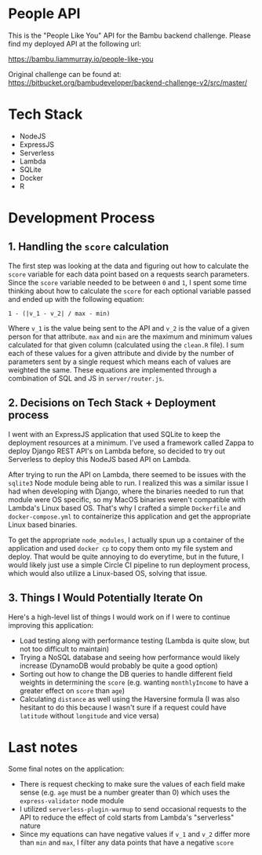 # People API

This is the "People Like You" API for the Bambu backend challenge. Please find my deployed API at the following url:

https://bambu.liammurray.io/people-like-you

Original challenge can be found at: https://bitbucket.org/bambudeveloper/backend-challenge-v2/src/master/

# Tech Stack


* NodeJS
* ExpressJS
* Serverless
* Lambda
* SQLite
* Docker
* R


# Development Process


## 1. Handling the `score` calculation

The first step was looking at the data and figuring out how to calculate the `score` variable for each data point based on a requests search parameters. Since the `score` variable needed to be between `0` and `1`, I spent some time thinking about how to calculate the `score` for each optional variable passed and ended up with the following equation:

`1 - (|v_1 - v_2| / max - min)`

Where `v_1` is the value being sent to the API and `v_2` is the value of a given person for that attribute. `max` and `min` are the maximum and minimum values calculated for that given column (calculated using the `clean.R` file). I sum each of these values for a given attribute and divide by the number of parameters sent by a single request which means each of values are weighted the same. These equations are implemented through a combination of SQL and JS in `server/router.js`.


## 2. Decisions on Tech Stack + Deployment process

I went with an ExpressJS application that used SQLite to keep the deployment resources at a minimum. I've used a framework called Zappa to deploy Django REST API's on Lambda before, so decided to try out Serverless to deploy this NodeJS based API on Lambda.

After trying to run the API on Lambda, there seemed to be issues with the `sqlite3` Node module being able to run. I realized this was a similar issue I had when developing with Django, where the binaries needed to run that module were OS specific, so my MacOS binaries weren't compatible with Lambda's Linux based OS. That's why I crafted a simple `Dockerfile` and `docker-compose.yml` to containerize this application and get the appropriate Linux based binaries.

To get the appropriate `node_modules`, I actually spun up a container of the application and used `docker cp` to copy them onto my file system and deploy. That would be quite annoying to do everytime, but in the future, I would likely just use a simple Circle CI pipeline to run deployment process, which would also utilize a Linux-based OS, solving that issue.


## 3. Things I Would Potentially Iterate On

Here's a high-level list of things I would work on if I were to continue improving this application:

* Load testing along with performance testing (Lambda is quite slow, but not too difficult to maintain)
* Trying a NoSQL database and seeing how performance would likely increase (DynamoDB would probably be quite a good option)
* Sorting out how to change the DB queries to handle different field weights in determining the `score` (e.g. wanting `monthlyIncome` to have a greater effect on `score` than `age`)
* Calculating `distance` as well using the Haversine formula (I was also hesitant to do this because I wasn't sure if a request could have `latitude` without `longitude` and vice versa)


# Last notes

Some final notes on the application:

* There is request checking to make sure the values of each field make sense (e.g. `age` must be a number greater than 0) which uses the `express-validator` node module
* I utilized `serverless-plugin-warmup` to send occasional requests to the API to reduce the effect of cold starts from Lambda's "serverless" nature
* Since my equations can have negative values if `v_1` and `v_2` differ more than `min` and `max`, I filter any data points that have a negative `score`